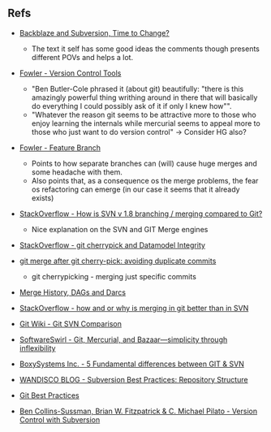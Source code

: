 ## Refs

* [Backblaze and Subversion, Time to Change?](https://www.backblaze.com/blog/backblaze-subversion-time-to-change/)
    - The text it self has some good ideas the comments though presents different POVs and helps a lot.
    
* [Fowler - Version Control Tools](http://martinfowler.com/bliki/VersionControlTools.html)
    - "Ben Butler-Cole phrased it (about git) beautifully: "there is this amazingly powerful thing writhing around in there that will basically do everything I could possibly ask of it if only I knew how"".
    - "Whatever the reason git seems to be attractive more to those who enjoy learning the internals while mercurial seems to appeal more to those who just want to do version control" -> Consider HG  also?

* [Fowler - Feature Branch](http://martinfowler.com/bliki/FeatureBranch.html)
    - Points to how separate branches can (will) cause huge merges and some headache with them.
    - Also points that, as a consequence os the merge problems, the fear os refactoring can emerge (in our case it seems that it already exists)
    
* [StackOverflow - How is SVN v 1.8 branching / merging compared to Git?](http://stackoverflow.com/questions/19333088/how-is-svn-v-1-8-branching-merging-compared-to-git)    
    - Nice explanation on the SVN and GIT Merge engines
    
* [StackOverflow - git cherrypick and Datamodel Integrity](http://stackoverflow.com/questions/2627953/git-cherry-pick-and-datamodel-integrity/2628915#2628915)

* [git merge after git cherry-pick: avoiding duplicate commits](https://davitenio.wordpress.com/2008/09/27/git-merge-after-git-cherry-pick-avoiding-duplicate-commits/)
    - git cherrypicking - merging just specific commits

* [Merge History, DAGs and Darcs](http://ericsink.com/entries/merge_history.html)

* [StackOverflow - how and or why is merging in git better than in SVN](http://stackoverflow.com/questions/2471606/how-and-or-why-is-merging-in-git-better-than-in-svn/2472251#2472251)

* [Git Wiki - Git SVN Comparison](https://git.wiki.kernel.org/index.php/GitSvnComparison)

* [SoftwareSwirl - Git, Mercurial, and Bazaar—simplicity through inflexibility](http://softwareswirl.blogspot.ca/2009/08/git-mercurial-and-bazaarsimplicity.html)

* [BoxySystems Inc. - 5 Fundamental differences between GIT & SVN](http://boxysystems.com/index.php/5-fundamental-differences-between-git-svn/)

* [WANDISCO BLOG - Subversion Best Practices: Repository Structure](http://blogs.wandisco.com/2011/10/24/subversion-best-practices-repository-structure/)

* [Git Best Practices](https://sethrobertson.github.io/GitBestPractices/)
 
* [Ben Collins-Sussman, Brian W. Fitzpatrick & C. Michael Pilato - Version Control with Subversion](http://svnbook.red-bean.com/en/1.7/index.html)